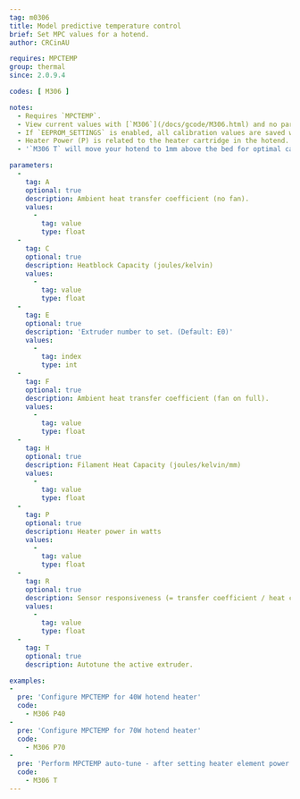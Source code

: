 ```yaml
---
tag: m0306
title: Model predictive temperature control
brief: Set MPC values for a hotend.
author: CRCinAU

requires: MPCTEMP
group: thermal
since: 2.0.9.4

codes: [ M306 ]

notes:
  - Requires `MPCTEMP`.
  - View current values with [`M306`](/docs/gcode/M306.html) and no parameters.
  - If `EEPROM_SETTINGS` is enabled, all calibration values are saved with [`M500`](/docs/gcode/M500.html), loaded with [`M501`](/docs/gcode/M501.html), and reset with [`M502`](/docs/gcode/M502.html).
  - Heater Power (P) is related to the heater cartridge in the hotend. Most printers have 30 or 40 watt heaters.
  - '`M306 T` will move your hotend to 1mm above the bed for optimal calibration. You should ensure your hotend and print bed are free from debris before running an auto-tune.'

parameters:
  -
    tag: A
    optional: true
    description: Ambient heat transfer coefficient (no fan).
    values:
      -
        tag: value
        type: float
  -
    tag: C
    optional: true
    description: Heatblock Capacity (joules/kelvin)
    values:
      -
        tag: value
        type: float
  -
    tag: E
    optional: true
    description: 'Extruder number to set. (Default: E0)'
    values:
      -
        tag: index
        type: int
  -
    tag: F
    optional: true
    description: Ambient heat transfer coefficient (fan on full).
    values:
      -
        tag: value
        type: float
  -
    tag: H
    optional: true
    description: Filament Heat Capacity (joules/kelvin/mm)
    values:
      -
        tag: value
        type: float
  -
    tag: P
    optional: true
    description: Heater power in watts
    values:
      -
        tag: value
        type: float
  -
    tag: R
    optional: true
    description: Sensor responsiveness (= transfer coefficient / heat capacity).
    values:
      -
        tag: value
        type: float
  -
    tag: T
    optional: true
    description: Autotune the active extruder.

examples:
-
  pre: 'Configure MPCTEMP for 40W hotend heater'
  code:
    - M306 P40
-
  pre: 'Configure MPCTEMP for 70W hotend heater'
  code:
    - M306 P70
-
  pre: 'Perform MPCTEMP auto-tune - after setting heater element power'
  code:
    - M306 T
---
```

